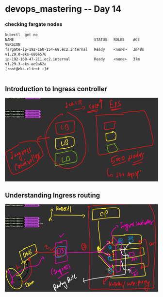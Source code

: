 # devops_mastering -- Day 14 

### checking fargate nodes 

```
kubectl  get no
NAME                                     STATUS   ROLES    AGE     VERSION
fargate-ip-192-168-154-68.ec2.internal   Ready    <none>   3m48s   v1.29.0-eks-680e576
ip-192-168-47-211.ec2.internal           Ready    <none>   37m     v1.29.3-eks-ae9a62a
[root@eks-client ~]# 


```
## Introduction to Ingress controller 

<img src="ingress.png">

## Understanding Ingress routing 

<img src="routing.png">


